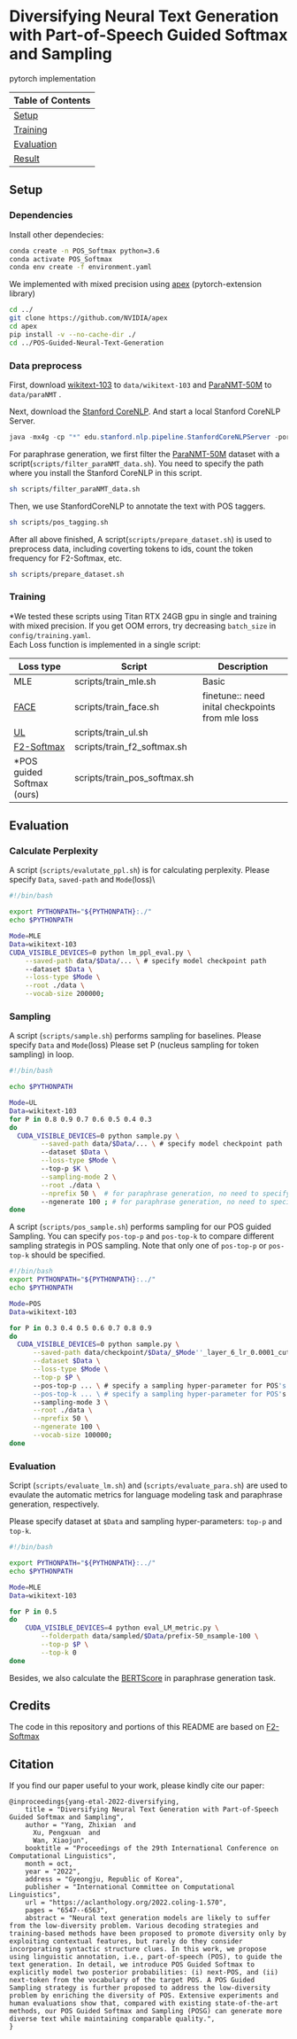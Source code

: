 


# Diversifying Neural Text Generation with Part-of-Speech Guided Softmax and Sampling


pytorch implementation

| Table of Contents |
|-|
| [Setup](#setup)|
| [Training](#training)|
| [Evaluation](#evaluation)|
| [Result](#result)|


## Setup
### Dependencies

Install other dependecies:
```bash
conda create -n POS_Softmax python=3.6
conda activate POS_Softmax
conda env create -f environment.yaml
```

We implemented with mixed precision using [apex](https://github.com/NVIDIA/apex) (pytorch-extension library)

```bash
cd ../
git clone https://github.com/NVIDIA/apex
cd apex
pip install -v --no-cache-dir ./
cd ../POS-Guided-Neural-Text-Generation
```


### Data preprocess
First, download [wikitext-103](https://s3.amazonaws.com/research.metamind.io/wikitext/wikitext-103-v1.zip) to `data/wikitext-103` and [ParaNMT-50M](https://drive.google.com/file/d/1rbF3daJjCsa1-fu2GANeJd2FBXos1ugD/view) to `data/paraNMT` .


Next, download the [Stanford CoreNLP](http://nlp.stanford.edu/software/stanford-corenlp-full-2018-02-27.zip). And start a local Stanford CoreNLP Server.
```java
java -mx4g -cp "*" edu.stanford.nlp.pipeline.StanfordCoreNLPServer -port 9876 -timeout 15000
```
For paraphrase generation, we first filter the [ParaNMT-50M](https://drive.google.com/file/d/1rbF3daJjCsa1-fu2GANeJd2FBXos1ugD/view) dataset with a script(`scripts/filter_paraNMT_data.sh`). You need to specify the path where you install the Stanford CoreNLP in this script.
```bash
sh scripts/filter_paraNMT_data.sh
```

Then, we use StanfordCoreNLP to annotate the text with POS taggers.
```bash
sh scripts/pos_tagging.sh
```

After all above finished, A script(`scripts/prepare_dataset.sh`) is used to preprocess data, including coverting tokens to ids, count the token frequency for F2-Softmax, etc.

```bash
sh scripts/prepare_dataset.sh
```


### Training 

\*We tested these scripts using Titan RTX 24GB gpu in single and training with mixed precision.
If you get OOM errors, try decreasing ```batch_size``` in `config/training.yaml`.\
Each Loss function is implemented in a single script:

| Loss type                                                 | Script      | Description                                                  |
| ------------------------------------------------------------ | ----------- | ------------------------------------------------------------ |
| MLE                                                         | scripts/train_mle.sh       | Basic |
| [FACE](<https://arxiv.org/pdf/1902.09191.pdf>) | scripts/train_face.sh       | finetune:: need inital checkpoints from mle loss                                                              |
| [UL](<https://arxiv.org/pdf/1908.04319.pdf>)| scripts/train_ul.sh     | |
| [F2-Softmax](<https://www.aclweb.org/anthology/2020.emnlp-main.737/>)  | scripts/train_f2_softmax.sh |  |
| \*POS guided Softmax (ours) | scripts/train_pos_softmax.sh |  |





## Evaluation
### Calculate Perplexity
A script (`scripts/evalutate_ppl.sh`) is for calculating perplexity.
Please specify `Data`, `saved-path` and `Mode`(loss)\

```bash
#!/bin/bash

export PYTHONPATH="${PYTHONPATH}:./"
echo $PYTHONPATH

Mode=MLE
Data=wikitext-103
CUDA_VISIBLE_DEVICES=0 python lm_ppl_eval.py \
    --saved-path data/$Data/... \ # specify model checkpoint path
    --dataset $Data \
    --loss-type $Mode \
    --root ./data \
    --vocab-size 200000;
```

### Sampling
A script (`scripts/sample.sh`) performs sampling for baselines.
Please specify `Data` and `Mode`(loss)
Please set P (nucleus sampling for token sampling) in loop.

```bash
#!/bin/bash

echo $PYTHONPATH

Mode=UL
Data=wikitext-103
for P in 0.8 0.9 0.7 0.6 0.5 0.4 0.3
do
  CUDA_VISIBLE_DEVICES=0 python sample.py \
        --saved-path data/$Data/... \ # specify model checkpoint path
        --dataset $Data \
        --loss-type $Mode \ 
        --top-p $K \
        --sampling-mode 2 \
        --root ./data \
        --nprefix 50 \  # for paraphrase generation, no need to specify this argument
        --ngenerate 100 ; # for paraphrase generation, no need to specify this argument
done
```

A script (`scripts/pos_sample.sh`) performs sampling for our POS guided Sampling. You can specify `pos-top-p` and `pos-top-k` to compare different sampling strategis in POS sampling. Note that only one of `pos-top-p` or `pos-top-k` should be specified.

```bash
#!/bin/bash
export PYTHONPATH="${PYTHONPATH}:../"
echo $PYTHONPATH

Mode=POS
Data=wikitext-103

for P in 0.3 0.4 0.5 0.6 0.7 0.8 0.9
do
  CUDA_VISIBLE_DEVICES=0 python sample.py \
      --saved-path data/checkpoint/$Data/_$Mode''_layer_6_lr_0.0001_cutoffs_17_core_epoch_8 \
      --dataset $Data \
      --loss-type $Mode \
      --top-p $P \ 
      --pos-top-p ... \ # specify a sampling hyper-parameter for POS's nucleus sampling
      --pos-top-k ... \ # specify a sampling hyper-parameter for POS's top-k sampling. Note that only one of --pos-top-p or --pos-top-k should be specified.
      --sampling-mode 3 \
      --root ./data \
      --nprefix 50 \
      --ngenerate 100 \
      --vocab-size 100000;
done

```
### Evaluation

Script (`scripts/evaluate_lm.sh`) and (`scripts/evaluate_para.sh`) are used to evaulate the automatic metrics for language modeling task and paraphrase generation, respectively.

Please specify dataset at ```$Data``` and sampling hyper-parameters: ```top-p``` and ```top-k```.

```bash
#!/bin/bash

export PYTHONPATH="${PYTHONPATH}:../"
echo $PYTHONPATH

Mode=MLE
Data=wikitext-103

for P in 0.5
do
    CUDA_VISIBLE_DEVICES=4 python eval_LM_metric.py \
        --folderpath data/sampled/$Data/prefix-50_nsample-100 \
        --top-p $P \
        --top-k 0
done
```

Besides, we also calculate the [BERTScore](https://github.com/Tiiiger/bert_score) in paraphrase generation task.

## Credits

The code in this repository and portions of this README are based on [F2-Softmax](<https://www.aclweb.org/anthology/2020.emnlp-main.737/>) 

## **Citation**
If you find our paper useful to your work, please kindly cite our paper:

```
@inproceedings{yang-etal-2022-diversifying,
    title = "Diversifying Neural Text Generation with Part-of-Speech Guided Softmax and Sampling",
    author = "Yang, Zhixian  and
      Xu, Pengxuan  and
      Wan, Xiaojun",
    booktitle = "Proceedings of the 29th International Conference on Computational Linguistics",
    month = oct,
    year = "2022",
    address = "Gyeongju, Republic of Korea",
    publisher = "International Committee on Computational Linguistics",
    url = "https://aclanthology.org/2022.coling-1.570",
    pages = "6547--6563",
    abstract = "Neural text generation models are likely to suffer from the low-diversity problem. Various decoding strategies and training-based methods have been proposed to promote diversity only by exploiting contextual features, but rarely do they consider incorporating syntactic structure clues. In this work, we propose using linguistic annotation, i.e., part-of-speech (POS), to guide the text generation. In detail, we introduce POS Guided Softmax to explicitly model two posterior probabilities: (i) next-POS, and (ii) next-token from the vocabulary of the target POS. A POS Guided Sampling strategy is further proposed to address the low-diversity problem by enriching the diversity of POS. Extensive experiments and human evaluations show that, compared with existing state-of-the-art methods, our POS Guided Softmax and Sampling (POSG) can generate more diverse text while maintaining comparable quality.",
}
```

